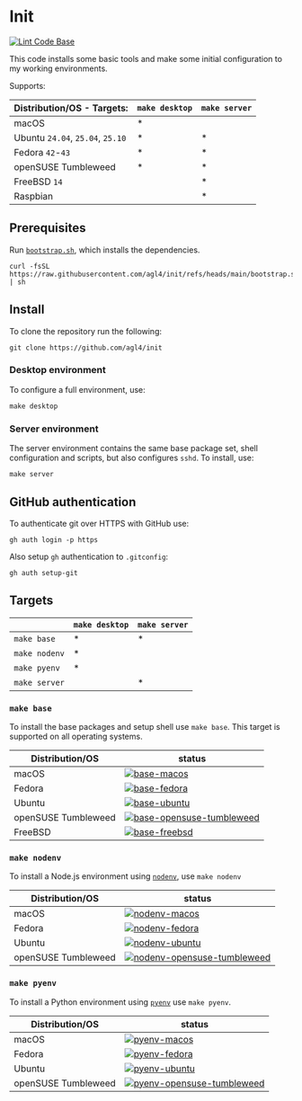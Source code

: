 # Init

[![Lint Code Base](https://github.com/agl4/init/actions/workflows/github-super-linter.yml/badge.svg)](https://github.com/agl4/init/actions/workflows/github-super-linter.yml)

This code installs some basic tools and make some initial configuration to my
working environments.

Supports:

| Distribution/OS    -    Targets: | `make desktop` | `make server` |
|----------------------------------|----------------|---------------|
| macOS                            | *              |               |
| Ubuntu `24.04`, `25.04`, `25.10` | *              | *             |
| Fedora `42`-`43`                 | *              | *             |
| openSUSE Tumbleweed              | *              | *             |
| FreeBSD `14`                     |                | *             |
| Raspbian                         |                | *             |

## Prerequisites

Run [`bootstrap.sh`](./bootstrap.sh), which installs the dependencies.

```shell
curl -fsSL https://raw.githubusercontent.com/agl4/init/refs/heads/main/bootstrap.sh | sh
```

## Install

To clone the repository run the following:

```shell
git clone https://github.com/agl4/init
```

### Desktop environment

To configure a full environment, use:

```shell
make desktop
```

### Server environment

The server environment contains the same base package set, shell configuration and scripts, but also configures `sshd`. To install, use:

```shell
make server
```

## GitHub authentication

To authenticate git over HTTPS with GitHub use:

```shell
gh auth login -p https
```

Also setup `gh` authentication to `.gitconfig`:

```shell
gh auth setup-git
```
## Targets

|               | `make desktop` | `make server` |
|---------------|----------------|---------------|
| `make base`   | *              | *             |
| `make nodenv` | *              |               |
| `make pyenv`  | *              |               |
| `make server` |                | *             |

### `make base`

To install the base packages and setup shell use `make base`. This target is supported on all operating systems.

| Distribution/OS     | status                                                                                                                                                                                                        |
|---------------------|---------------------------------------------------------------------------------------------------------------------------------------------------------------------------------------------------------------|
| macOS               | [![base-macos](https://github.com/agl4/init/actions/workflows/base-macos.yml/badge.svg?branch=main)](https://github.com/agl4/init/actions/workflows/base-macos.yml)                                           |
| Fedora              | [![base-fedora](https://github.com/agl4/init/actions/workflows/base-fedora.yml/badge.svg?branch=main)](https://github.com/agl4/init/actions/workflows/base-fedora.yml)                                        |
| Ubuntu              | [![base-ubuntu](https://github.com/agl4/init/actions/workflows/base-ubuntu.yml/badge.svg?branch=main)](https://github.com/agl4/init/actions/workflows/base-ubuntu.yml)                                        |
| openSUSE Tumbleweed | [![base-opensuse-tumbleweed](https://github.com/agl4/init/actions/workflows/base-opensuse-tumbleweed.yml/badge.svg?branch=main)](https://github.com/agl4/init/actions/workflows/base-opensuse-tumbleweed.yml) |
| FreeBSD             | [![base-freebsd](https://github.com/agl4/init/actions/workflows/base-freebsd.yml/badge.svg?branch=main)](https://github.com/agl4/init/actions/workflows/base-freebsd.yml)                                     |

### `make nodenv`

To install a Node.js environment using [`nodenv`](https://github.com/nodenv/nodenv), use `make nodenv`

| Distribution/OS     | status                                                                                                                                                                                                                        |
|---------------------|-------------------------------------------------------------------------------------------------------------------------------------------------------------------------------------------------------------------------------|
| macOS               | [![nodenv-macos](https://github.com/agl4/init/actions/workflows/apps-nodenv-macos.yml/badge.svg?branch=main)](https://github.com/agl4/init/actions/workflows/apps-nodenv-macos.yml)                                           |
| Fedora              | [![nodenv-fedora](https://github.com/agl4/init/actions/workflows/apps-nodenv-fedora.yml/badge.svg?branch=main)](https://github.com/agl4/init/actions/workflows/apps-nodenv-fedora.yml)                                        |
| Ubuntu              | [![nodenv-ubuntu](https://github.com/agl4/init/actions/workflows/apps-nodenv-ubuntu.yml/badge.svg?branch=main)](https://github.com/agl4/init/actions/workflows/apps-nodenv-ubuntu.yml)                                        |
| openSUSE Tumbleweed | [![nodenv-opensuse-tumbleweed](https://github.com/agl4/init/actions/workflows/apps-nodenv-opensuse-tumbleweed.yml/badge.svg?branch=main)](https://github.com/agl4/init/actions/workflows/apps-nodenv-opensuse-tumbleweed.yml) |

### `make pyenv`

To install a Python environment using [`pyenv`](https://github.com/pyenv/pyenv) use `make pyenv`.

| Distribution/OS     | status                                                                                                                                                                                                                     |
|---------------------|----------------------------------------------------------------------------------------------------------------------------------------------------------------------------------------------------------------------------|
| macOS               | [![pyenv-macos](https://github.com/agl4/init/actions/workflows/apps-pyenv-macos.yml/badge.svg?branch=main)](https://github.com/agl4/init/actions/workflows/apps-pyenv-macos.yml)                                           |
| Fedora              | [![pyenv-fedora](https://github.com/agl4/init/actions/workflows/apps-pyenv-fedora.yml/badge.svg?branch=main)](https://github.com/agl4/init/actions/workflows/apps-pyenv-fedora.yml)                                        |
| Ubuntu              | [![pyenv-ubuntu](https://github.com/agl4/init/actions/workflows/apps-pyenv-ubuntu.yml/badge.svg?branch=main)](https://github.com/agl4/init/actions/workflows/apps-pyenv-ubuntu.yml)                                        |
| openSUSE Tumbleweed | [![pyenv-opensuse-tumbleweed](https://github.com/agl4/init/actions/workflows/apps-pyenv-opensuse-tumbleweed.yml/badge.svg?branch=main)](https://github.com/agl4/init/actions/workflows/apps-pyenv-opensuse-tumbleweed.yml) |
